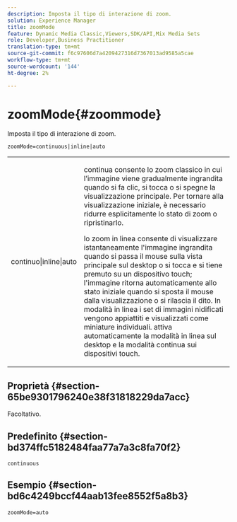 ```yaml
---
description: Imposta il tipo di interazione di zoom.
solution: Experience Manager
title: zoomMode
feature: Dynamic Media Classic,Viewers,SDK/API,Mix Media Sets
role: Developer,Business Practitioner
translation-type: tm+mt
source-git-commit: f6c97606d7a4209427316d7367013ad9585a5cae
workflow-type: tm+mt
source-wordcount: '144'
ht-degree: 2%

---
```



# zoomMode{#zoommode}

Imposta il tipo di interazione di zoom.

`zoomMode=continuous|inline|auto`

<table id="table_E314540D347D47699C04EB80D20C0721"> 
 <tbody> 
  <tr> 
   <td colname="col1"> <p> <span class="codeph"> continuo|inline|auto  </span> </p> </td> 
   <td colname="col2"> <p> <span class="codeph"> continua  </span> consente lo zoom classico in cui l’immagine viene gradualmente ingrandita quando si fa clic, si tocca o si spegne la visualizzazione principale. Per tornare alla visualizzazione iniziale, è necessario ridurre esplicitamente lo stato di zoom o ripristinarlo. </p> <p> <span class="codeph"> lo zoom in linea  </span> consente di visualizzare istantaneamente l'immagine ingrandita quando si passa il mouse sulla vista principale sul desktop o si tocca e si tiene premuto su un dispositivo touch; l'immagine ritorna automaticamente allo stato iniziale quando si sposta il mouse dalla visualizzazione o si rilascia il dito. In modalità <span class="codeph"> in linea </span> i set di immagini nidificati vengono appiattiti e visualizzati come miniature individuali. <span class="codeph"> attiva automaticamente  </span> la modalità in linea sul desktop e la modalità continua sui dispositivi touch. </p> </td> 
  </tr> 
 </tbody> 
</table>

## Proprietà {#section-65be9301796240e38f31818229da7acc}

Facoltativo.

## Predefinito {#section-bd374ffc5182484faa77a7a3c8fa70f2}

`continuous`

## Esempio {#section-bd6c4249bccf44aab13fee8552f5a8b3}

`zoomMode=auto`
